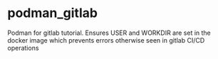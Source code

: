 # podman_gitlab
Podman for gitlab tutorial. Ensures USER and WORKDIR are set in the docker image which prevents errors otherwise seen in gitlab CI/CD operations
